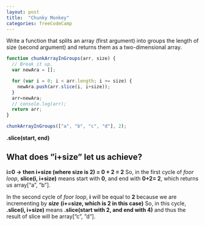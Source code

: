 ```yaml
---
layout: post
title:  "Chunky Monkey"
categories: freeCodeCamp
---
```


Write a function that splits an array (first argument) into groups the length of size (second argument) and returns them as a two-dimensional array.

```javascript
function chunkArrayInGroups(arr, size) {
  // Break it up.
  var newAra = [];

  for (var i = 0; i < arr.length; i += size) {
    newAra.push(arr.slice(i, i+size));
  }
  arr=newAra;
  // console.log(arr);
  return arr;
}

chunkArrayInGroups(["a", "b", "c", "d"], 2);
```
**.slice(start, end)**

## What does ”i+size” let us achieve?


**i=0 -> then i+size (where size is 2) = 0 + 2 = 2**
So, in the first cycle of _foor loop_, **slice(i, i+size)** means start with **0**, and end with **0+2= 2**, which returns us array[“a”, ”b”].

In the second cycle of _foor loop_, **i** will be equal to **2** because we are incrementing by **_size_** **(i+=size, which is 2 in this case)**
So, in this cycle, **.slice(i, i+size)** means **.slice(start with 2, and end with 4)** and thus the result of slice will be array[“c”, ”d”].
